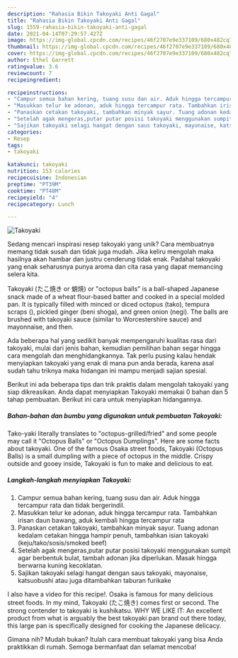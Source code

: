```yaml
---
description: "Rahasia Bikin Takoyaki Anti Gagal"
title: "Rahasia Bikin Takoyaki Anti Gagal"
slug: 1559-rahasia-bikin-takoyaki-anti-gagal
date: 2021-04-14T07:29:57.427Z
image: https://img-global.cpcdn.com/recipes/46f2707e9e337109/680x482cq70/takoyaki-foto-resep-utama.jpg
thumbnail: https://img-global.cpcdn.com/recipes/46f2707e9e337109/680x482cq70/takoyaki-foto-resep-utama.jpg
cover: https://img-global.cpcdn.com/recipes/46f2707e9e337109/680x482cq70/takoyaki-foto-resep-utama.jpg
author: Ethel Garrett
ratingvalue: 3.6
reviewcount: 7
recipeingredient:

recipeinstructions:
- "Campur semua bahan kering, tuang susu dan air. Aduk hingga tercampur rata dan tidak bergerindil."
- "Masukkan telur ke adonan, aduk hingga tercampur rata. Tambahkan irisan daun bawang, aduk kembali hingga tercampur rata"
- "Panaskan cetakan takoyaki, tambahkan minyak sayur. Tuang adonan kedalam cetakan hingga hampir penuh, tambahkan isian takoyaki (keju/tako/sosis/smoked beef)"
- "Setelah agak mengeras,putar putar posisi takoyaki menggunakan sumpit agar berbentuk bulat, tambah adonan jika diperlukan. Masak hingga berwarna kuning kecoklatan."
- "Sajikan takoyaki selagi hangat dengan saus takoyaki, mayonaise, katsuobushi atau juga ditambahkan taburan furikake"
categories:
- Resep
tags:
- takoyaki

katakunci: takoyaki 
nutrition: 153 calories
recipecuisine: Indonesian
preptime: "PT39M"
cooktime: "PT48M"
recipeyield: "4"
recipecategory: Lunch

---
```



![Takoyaki](https://img-global.cpcdn.com/recipes/46f2707e9e337109/680x482cq70/takoyaki-foto-resep-utama.jpg)

Sedang mencari inspirasi resep takoyaki yang unik? Cara membuatnya memang tidak susah dan tidak juga mudah. Jika keliru mengolah maka hasilnya akan hambar dan justru cenderung tidak enak. Padahal takoyaki yang enak seharusnya punya aroma dan cita rasa yang dapat memancing selera kita.

Takoyaki (たこ焼き or 蛸焼) or &#34;octopus balls&#34; is a ball-shaped Japanese snack made of a wheat flour-based batter and cooked in a special molded pan. It is typically filled with minced or diced octopus (tako), tempura scraps (), pickled ginger (beni shoga), and green onion (negi). The balls are brushed with takoyaki sauce (similar to Worcestershire sauce) and mayonnaise, and then.

Ada beberapa hal yang sedikit banyak mempengaruhi kualitas rasa dari takoyaki, mulai dari jenis bahan, kemudian pemilihan bahan segar hingga cara mengolah dan menghidangkannya. Tak perlu pusing kalau hendak menyiapkan takoyaki yang enak di mana pun anda berada, karena asal sudah tahu triknya maka hidangan ini mampu menjadi sajian spesial.


Berikut ini ada beberapa tips dan trik praktis dalam mengolah takoyaki yang siap dikreasikan. Anda dapat menyiapkan Takoyaki memakai 0 bahan dan 5 tahap pembuatan. Berikut ini cara untuk menyiapkan hidangannya.

<!--inarticleads1-->

##### Bahan-bahan dan bumbu yang digunakan untuk pembuatan Takoyaki:



Tako-yaki literally translates to &#34;octopus-grilled/fried&#34; and some people may call it &#34;Octopus Balls&#34; or &#34;Octopus Dumplings&#34;. Here are some facts about takoyaki. One of the famous Osaka street foods, Takoyaki (Octopus Balls) is a small dumpling with a piece of octopus in the middle. Crispy outside and gooey inside, Takoyaki is fun to make and delicious to eat. 

<!--inarticleads2-->

##### Langkah-langkah menyiapkan Takoyaki:

1. Campur semua bahan kering, tuang susu dan air. Aduk hingga tercampur rata dan tidak bergerindil.
1. Masukkan telur ke adonan, aduk hingga tercampur rata. Tambahkan irisan daun bawang, aduk kembali hingga tercampur rata
1. Panaskan cetakan takoyaki, tambahkan minyak sayur. Tuang adonan kedalam cetakan hingga hampir penuh, tambahkan isian takoyaki (keju/tako/sosis/smoked beef)
1. Setelah agak mengeras,putar putar posisi takoyaki menggunakan sumpit agar berbentuk bulat, tambah adonan jika diperlukan. Masak hingga berwarna kuning kecoklatan.
1. Sajikan takoyaki selagi hangat dengan saus takoyaki, mayonaise, katsuobushi atau juga ditambahkan taburan furikake


I also have a video for this recipe!. Osaka is famous for many delicious street foods. In my mind, Takoyaki (たこ焼き) comes first or second. The strong contender to takoyaki is kushikatsu. WHY WE LIKE IT: An excellent product from what is arguably the best takoyaki pan brand out there today, this large pan is specifically designed for cooking the Japanese delicacy. 

Gimana nih? Mudah bukan? Itulah cara membuat takoyaki yang bisa Anda praktikkan di rumah. Semoga bermanfaat dan selamat mencoba!
